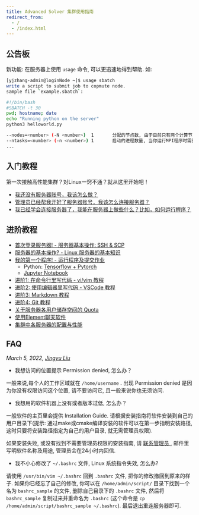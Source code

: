 ```yaml
---
title: Advanced Solver 集群使用指南
redirect_from:
  - /
  - /index.html
---
```


## 公告板

新功能: 在服务器上使用 `usage` 命令, 可以更迅速地得到帮助. 如:

```bash
[yjzhang-admin@loginNode ~]$ usage sbatch
write a script to submit job to copmute node.
sample file `example.sbatch`:

#!/bin/bash
#SBATCH -t 30
pwd; hostname; date
echo "Running python on the server"
python3 helloworld.py

--nodes=<number> (-N <number>)  1       分配的节点数, 由于目前只有两个计算节点, 因此最大值为2.
--ntasks=<number> (-n <number>) 1       启动的进程数量, 当你运行MPI程序时需要修改这个选项.
...
```

## 入门教程

第一次接触高性能集群？对Linux一窍不通？就从这里开始吧！

- [我还没有服务器账号，我该怎么做？](new-user/i-have-no-account.md)
- [管理员已经帮我开好了服务器账号，我该怎么连接服务器？](new-user/how-can-i-connect.md)
- [我已经学会连接服务器了，我能在服务器上做些什么？比如，如何运行程序？](new-user/how-can-i-run-program.md)

## 进阶教程

<!-- **<font size=3> 以下提供了一些你可能会用到的教程, 如果您有任何建议和想法, 欢迎修改和补充! </font>** -->

- [首次登录服务器! - 服务器基本操作: SSH & SCP](connect-to-server.md)
- [服务器的基本操作? - Linux 服务器的基本知识](basic-linux.md)
- [我的第一个程序! - 运行程序及提交作业](run-program.md)
  - Python: [Tensorflow + Pytorch](documentation/python-tensorflow-pytorch.md)
  - [Jupyter Notebook](documentation/python-jupyter-notebook.md)
- [进阶1: 在命令行里写代码 - vi/vim 教程](vim.md)
- [进阶2: 使用编辑器里写代码 - VSCode 教程](vscode.md)
- [进阶3: Markdown 教程](markdown.md)
- [进阶4: Git 教程](git.md)
- [关于服务器各用户储存空间的 Quota](xfs-quota.md)
- [使用Element聊天软件](element.md)
- [集群中各服务器的配置与性能](benchmark.md)

## FAQ

*March 5, 2022, [Jingyu Liu](mailto:381258337@qq.com)*

- 我想访问的位置提示 Permission denied, 怎么办？

一般来说,每个人的工作区域就在 `/home/username` . 出现 Permission denied 是因为你没有权限访问这个位置, 请不要访问它, 且一般来说你也无须访问.

- 我想用的软件机器上没有或者版本过低, 怎么办？

一般软件的主页里会提供 Installation Guide. 请根据安装指南将软件安装到自己的用户目录下(提示: 通过make或cmake编译安装的软件可以在第一步指明安装路径, 这时只要将安装路径指定为自己的用户目录, 就无需管理员权限).

如果安装失败, 或没有找到不需要管理员权限的安装指南, 请 <a class="one" href="mailto:cash_admin@163.com"> 联系管理员 </a>, 邮件里写明软件名称及用途, 管理员会在24小时内回信.

- 我不小心修改了 `~/.bashrc` 文件, Linux 系统指令失效, 怎么办?

请使用 `/usr/bin/vim ~/.bashrc` 回到 `.bashrc` 文件, 把你的修改撤回到原来的样子. 如果你已经忘了自己的修改, 你可以在 `/home/admin/script/` 目录下找到一个名为 `bashrc_sample` 的文件, 删除自己目录下的 `.bashrc` 文件, 然后将 `bashrc_sample` 复制过来并重命名为 `.bashrc` (这个命令是 `cp /home/admin/script/bashrc_sample ~/.bashrc`). 最后退出重连服务器即可.
